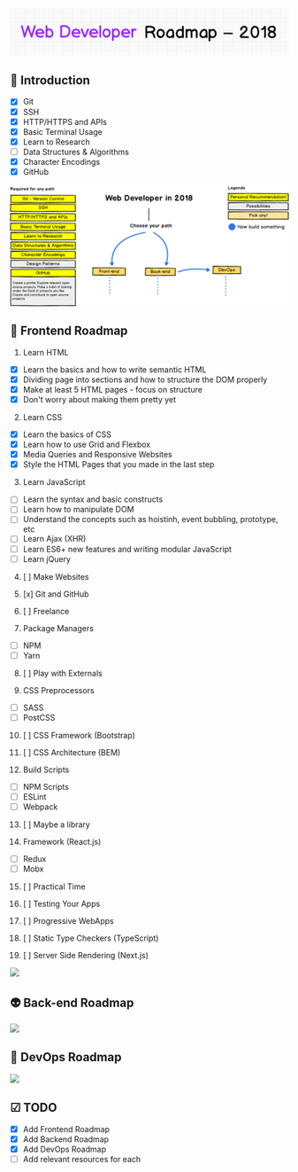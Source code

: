 ![Web Developer Roadmap](./images/title.png)

## 🚀 Introduction

- [x] Git
- [x] SSH
- [x] HTTP/HTTPS and APIs
- [x] Basic Terminal Usage
- [x] Learn to Research
- [ ] Data Structures & Algorithms
- [x] Character Encodings
- [x] GitHub

![](./images/intro.png)

## 🎨 Frontend Roadmap

1. Learn HTML
- [x] Learn the basics and how to write semantic HTML
- [x] Dividing page into sections and how to structure the DOM properly
- [x] Make at least 5 HTML pages - focus on structure
- [x] Don't worry about making them pretty yet

2. Learn CSS
- [x] Learn the basics of CSS
- [x] Learn how to use Grid and Flexbox
- [x] Media Queries and Responsive Websites
- [x] Style the HTML Pages that you made in the last step

3. Learn JavaScript
- [ ] Learn the syntax and basic constructs
- [ ] Learn how to manipulate DOM
- [ ] Understand the concepts such as hoistinh, event bubbling, prototype, etc
- [ ] Learn Ajax (XHR)
- [ ] Learn ES6+ new features and writing modular JavaScript
- [ ] Learn jQuery

4. [ ] Make Websites

5. [x] Git and GitHub

6. [ ] Freelance

7. Package Managers
- [ ] NPM
- [ ] Yarn

8. [ ] Play with Externals

9. CSS Preprocessors
- [ ] SASS
- [ ] PostCSS

10. [ ] CSS Framework (Bootstrap)

11. [ ] CSS Architecture (BEM)

12. Build Scripts
- [ ] NPM Scripts
- [ ] ESLint
- [ ] Webpack

13. [ ] Maybe a library

14. Framework (React.js)
- [ ] Redux
- [ ] Mobx

15. [ ] Practical Time

16. [ ] Testing Your Apps

17. [ ] Progressive WebApps

18. [ ] Static Type Checkers (TypeScript)

19. [ ] Server Side Rendering (Next.js)


![](./images/frontend-v2.png)

## 👽 Back-end Roadmap

![](./images/backend.png)

## 👷 DevOps Roadmap

![](./images/devops.png)

## ☑ TODO

- [X] Add Frontend Roadmap
- [X] Add Backend Roadmap
- [X] Add DevOps Roadmap
- [ ] Add relevant resources for each
